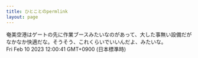 ```yaml
---
title: ひとことのpermlink
layout: page
---
```

<div class="box" dt="1675998041079">
  奄美空港はゲートの先に作業ブースみたいなのがあって、大した事無い設備だがなかなか快適だな。そうそう、これくらいでいいんだよ、みたいな。
  <div class="content is-small">Fri Feb 10 2023 12:00:41 GMT+0900 (日本標準時)</div>
</div>